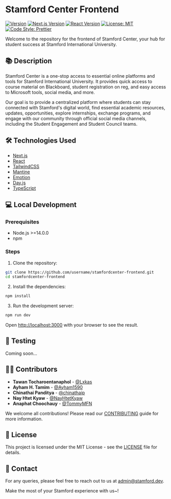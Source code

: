 # Stamford Center Frontend

[![Version](https://img.shields.io/badge/version-0.1.0-blue?style=for-the-badge)](https://github.com/username/stamfordcenter-frontend)
[![Next.js Version](https://img.shields.io/badge/Next.js-13.4.12-lightblue?style=for-the-badge)](https://nextjs.org/)
[![React Version](https://img.shields.io/badge/React-18.2.0-green?style=for-the-badge)](https://reactjs.org/)
[![License: MIT](https://img.shields.io/badge/License-MIT-yellow?style=for-the-badge)](https://opensource.org/licenses/MIT)
[![Code Style: Prettier](https://img.shields.io/badge/Code%20Style-Prettier-orange?style=for-the-badge)](https://prettier.io/)

Welcome to the repository for the frontend of Stamford Center, your hub for student success at Stamford International University.

## 📚 Description

Stamford Center is a one-stop access to essential online platforms and tools for Stamford International University. It provides quick access to course material on Blackboard, student registration on reg, and easy access to Microsoft tools, social media, and more.

Our goal is to provide a centralized platform where students can stay connected with Stamford's digital world, find essential academic resources, updates, opportunities, explore internships, exchange programs, and engage with our community through official social media channels, including the Student Engagement and Student Council teams.

## 🛠️ Technologies Used

-   [Next.js](https://nextjs.org/)
-   [React](https://reactjs.org/)
-   [TailwindCSS](https://tailwindcss.com/)
-   [Mantine](https://mantine.dev/)
-   [Emotion](https://emotion.sh/docs/introduction)
-   [Day.js](https://day.js.org/)
-   [TypeScript](https://www.typescriptlang.org/)

## 💻 Local Development

### Prerequisites

-   Node.js >=14.0.0
-   npm

### Steps

1. Clone the repository:

```bash
git clone https://github.com/username/stamfordcenter-frontend.git
cd stamfordcenter-frontend
```

2. Install the dependencies:

```bash
npm install
```

3. Run the development server:

```bash
npm run dev
```

Open [http://localhost:3000](http://localhost:3000) with your browser to see the result.

## 🧪 Testing

Coming soon...

## 🧑‍💻 Contributors

-   **Tawan Tocharoentanaphol** - [@Lxkas](https://github.com/Lxkas)
-   **Ayham H. Tamim** - [@Ayham1590](https://github.com/Ayham1590)
-   **Chinathai Panditya** - [@chinathaip](https://github.com/chinathaip)
-   **Nay Htet Kyaw** - [@NayHtetKyaw](https://github.com/NayHtetKyaw)
-   **Anaphat Choochauy** - [@TommyMFN](https://github.com/TommyMFN)

We welcome all contributions! Please read our [CONTRIBUTING](CONTRIBUTING.md) guide for more information.

## 📃 License

This project is licensed under the MIT License - see the [LICENSE](LICENSE) file for details.

## 📧 Contact

For any queries, please feel free to reach out to us at [admin@stamford.dev](mailto:admin@stamford.dev).

Make the most of your Stamford experience with us~!
